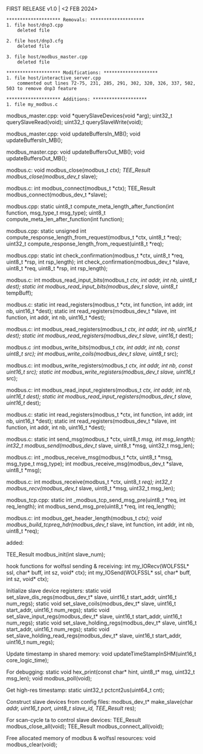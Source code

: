 FIRST RELEASE v1.0 | <2 FEB 2024>

    ******************** Removals: ********************
    1. file host/dnp3.cpp
        deleted file
	
	2. file host/dnp3.cfg 
        deleted file

	3. file host/modbus_master.cpp
	    deleted file

    ******************** Modifications: ********************
    1. file host/interactive_server.cpp
        commented out lines 72-75, 231, 285, 291, 302, 320, 326, 337, 502, 503 to remove dnp3 feature

    ******************** Additions: ********************
    1. file my_modbus.c
modbus_master.cpp: void *querySlaveDevices(void *arg);
uint32_t querySlaveRead(void);
uint32_t querySlaveWrite(void);


modbus_master.cpp: void updateBuffersIn_MB();
void updateBuffersIn_MB();

modbus_master.cpp: void updateBuffersOut_MB();
void updateBuffersOut_MB();

modbus.c: void modbus_close(modbus_t *ctx);
TEE_Result modbus_close(modbus_dev_t* slave);

modbus.c: int modbus_connect(modbus_t *ctx);
TEE_Result modbus_connect(modbus_dev_t *slave);

modbus.cpp: static uint8_t compute_meta_length_after_function(int function, msg_type_t msg_type);
uint8_t compute_meta_len_after_function(int function);

modbus.cpp: static unsigned int compute_response_length_from_request(modbus_t *ctx, uint8_t *req);
uint32_t compute_response_length_from_request(uint8_t *req);

modbus.cpp: static int check_confirmation(modbus_t *ctx, uint8_t *req, uint8_t *rsp, int rsp_length);
int check_confirmation(modbus_dev_t *slave, uint8_t *req, uint8_t *rsp, int rsp_length);

modbus.c: int modbus_read_input_bits(modbus_t *ctx, int addr, int nb, uint8_t *dest);
static int modbus_read_input_bits(modbus_dev_t* slave, uint8_t* tempBuff);

modbus.c: static int read_registers(modbus_t *ctx, int function, int addr, int nb, uint16_t *dest);
static int read_registers(modbus_dev_t *slave, int function, int addr, int nb, uint16_t *dest);

modbus.c: int modbus_read_registers(modbus_t *ctx, int addr, int nb, uint16_t *dest);
static int modbus_read_registers(modbus_dev_t* slave, uint16_t* dest);

modbus.c :int modbus_write_bits(modbus_t *ctx, int addr, int nb, const uint8_t *src);
int modbus_write_coils(modbus_dev_t* slave, uint8_t* src);

modbus.c: int modbus_write_registers(modbus_t *ctx, int addr, int nb, const uint16_t *src);
static int modbus_write_registers(modbus_dev_t* slave, uint16_t* src);

modbus.c: int modbus_read_input_registers(modbus_t *ctx, int addr, int nb, uint16_t *dest);
static int modbus_read_input_registers(modbus_dev_t* slave, uint16_t* dest);

modbus.c: static int read_registers(modbus_t *ctx, int function, int addr, int nb, uint16_t *dest);
static int read_registers(modbus_dev_t *slave, int function, int addr, int nb, uint16_t *dest);

modbus.c: static int send_msg(modbus_t *ctx, uint8_t *msg, int msg_length);
int32_t modbus_send(modbus_dev_t* slave, uint8_t *msg, uint32_t msg_len);

modbus.c: int _modbus_receive_msg(modbus_t *ctx, uint8_t *msg, msg_type_t msg_type);
int modbus_receive_msg(modbus_dev_t *slave, uint8_t *msg);

modbus.c: int modbus_receive(modbus_t *ctx, uint8_t *req);
int32_t modbus_recv(modbus_dev_t* slave, uint8_t *msg, uint32_t msg_len);

modbus_tcp.cpp: static int _modbus_tcp_send_msg_pre(uint8_t *req, int req_length);
int modbus_send_msg_pre(uint8_t *req, int req_length);

modbus.c: int modbus_get_header_length(modbus_t *ctx);
void modbus_build_tcpreq_hdr(modbus_dev_t* slave, int function, int addr, int nb, uint8_t *req);



added:

TEE_Result modbus_init(int slave_num);

hook functions for wolfssl sending & receiving:
int my_IORecv(WOLFSSL* ssl, char* buff, int sz, void* ctx);
int my_IOSend(WOLFSSL* ssl, char* buff, int sz, void* ctx);

Initialize slave device registers:
static void set_slave_dis_regs(modbus_dev_t* slave, uint16_t start_addr, uint16_t num_regs);
static void set_slave_coils(modbus_dev_t* slave, uint16_t start_addr, uint16_t num_regs);
static void set_slave_input_regs(modbus_dev_t* slave, uint16_t start_addr, uint16_t num_regs);
static void set_slave_holding_regs(modbus_dev_t* slave, uint16_t start_addr, uint16_t num_regs);
static void set_slave_holding_read_regs(modbus_dev_t* slave, uint16_t start_addr, uint16_t num_regs);

Update timestamp in shared memory:
void updateTimeStampInSHM(uint16_t core_logic_time);

For debugging:
static void hex_print(const char* hint, uint8_t* msg, uint32_t msg_len);
void modbus_poll(void);

Get high-res timestamp: 
static uint32_t pctcnt2us(uint64_t cnt);

Construct slave devices from config files:
modbus_dev_t* make_slave(char *addr, uint16_t port, uint8_t slave_id, TEE_Result* res);

For scan-cycle ta to control slave devices:
TEE_Result modbus_close_all(void);
TEE_Result modbus_connect_all(void);

Free allocated memory of modbus & wolfssl resources:
void modbus_clear(void);